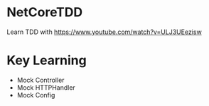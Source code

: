 # NetCoreTDD
Learn TDD with https://www.youtube.com/watch?v=ULJ3UEezisw

# Key Learning
- Mock Controller
- Mock HTTPHandler
- Mock Config